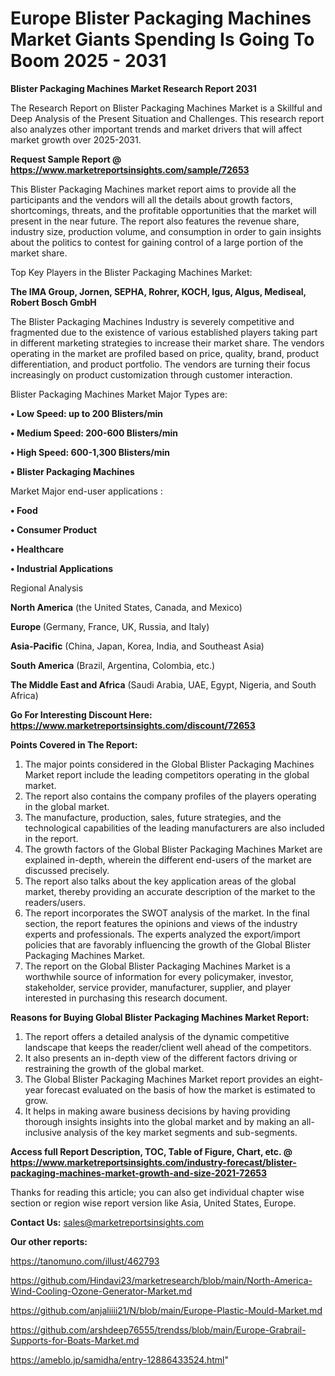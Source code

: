 # Europe Blister Packaging Machines Market Giants Spending Is Going To Boom 2025 - 2031

<strong>Blister Packaging Machines Market Research Report 2031</strong>

The Research Report on Blister Packaging Machines Market is a Skillful and Deep Analysis of the Present Situation and Challenges. This research report also analyzes other important trends and market drivers that will affect market growth over 2025-2031.

<strong>Request Sample Report @ <a href=https://www.marketreportsinsights.com/sample/72653>https://www.marketreportsinsights.com/sample/72653</a></strong>

This Blister Packaging Machines market report aims to provide all the participants and the vendors will all the details about growth factors, shortcomings, threats, and the profitable opportunities that the market will present in the near future. The report also features the revenue share, industry size, production volume, and consumption in order to gain insights about the politics to contest for gaining control of a large portion of the market share.

Top Key Players in the Blister Packaging Machines Market:

<strong>The IMA Group, Jornen, SEPHA, Rohrer, KOCH, Igus, Algus, Mediseal, Robert Bosch GmbH</strong>

The Blister Packaging Machines Industry is severely competitive and fragmented due to the existence of various established players taking part in different marketing strategies to increase their market share. The vendors operating in the market are profiled based on price, quality, brand, product differentiation, and product portfolio. The vendors are turning their focus increasingly on product customization through customer interaction.

Blister Packaging Machines Market Major Types are:

<strong>• Low Speed: up to 200 Blisters/min

• Medium Speed: 200-600 Blisters/min

• High Speed: 600-1,300 Blisters/min

• Blister Packaging Machines</strong>

Market Major end-user applications :

<strong>• Food

• Consumer Product

• Healthcare

• Industrial Applications</strong>

Regional Analysis

</u><strong><b>North America</b></strong> (the United States, Canada, and Mexico)

<strong><b>Europe </b></strong>(Germany, France, UK, Russia, and Italy)

<strong><b>Asia-Pacific</b></strong> (China, Japan, Korea, India, and Southeast Asia)

<strong><b>South America</b></strong> (Brazil, Argentina, Colombia, etc.)

<strong><b>The Middle East and Africa</b></strong> (Saudi Arabia, UAE, Egypt, Nigeria, and South Africa)

<strong>Go For Interesting Discount Here: <a href=https://www.marketreportsinsights.com/discount/72653>https://www.marketreportsinsights.com/discount/72653</a></strong>

<strong>Points Covered in The Report:</strong>
<ol>
  <li>The major points considered in the Global Blister Packaging Machines Market report include the leading competitors operating in the global market.</li>
  <li>The report also contains the company profiles of the players operating in the global market.</li>
  <li>The manufacture, production, sales, future strategies, and the technological capabilities of the leading manufacturers are also included in the report.</li>
  <li>The growth factors of the Global Blister Packaging Machines Market are explained in-depth, wherein the different end-users of the market are discussed precisely.</li>
  <li>The report also talks about the key application areas of the global market, thereby providing an accurate description of the market to the readers/users.</li>
  <li>The report incorporates the SWOT analysis of the market. In the final section, the report features the opinions and views of the industry experts and professionals. The experts analyzed the export/import policies that are favorably influencing the growth of the Global Blister Packaging Machines Market.</li>
  <li>The report on the Global Blister Packaging Machines Market is a worthwhile source of information for every policymaker, investor, stakeholder, service provider, manufacturer, supplier, and player interested in purchasing this research document.</li>
</ol>
<strong>Reasons for Buying Global Blister Packaging Machines Market Report:</strong>

<ol>
  <li>The report offers a detailed analysis of the dynamic competitive landscape that keeps the reader/client well ahead of the competitors.</li>
  <li>It also presents an in-depth view of the different factors driving or restraining the growth of the global market.</li>
  <li>The Global Blister Packaging Machines Market report provides an eight-year forecast evaluated on the basis of how the market is estimated to grow.</li>
  <li>It helps in making aware business decisions by having providing thorough insights insights into the global market and by making an all-inclusive analysis of the key market segments and sub-segments.</li>
</ol>
<strong>Access full Report Description, TOC, Table of Figure, Chart, etc. @ <a href=https://www.marketreportsinsights.com/industry-forecast/blister-packaging-machines-market-growth-and-size-2021-72653>https://www.marketreportsinsights.com/industry-forecast/blister-packaging-machines-market-growth-and-size-2021-72653</a></strong>


Thanks for reading this article; you can also get individual chapter wise section or region wise report version like Asia, United States, Europe.

<strong>Contact Us:</strong>
sales@marketreportsinsights.com

<strong>Our other reports:</strong>

<a href=https://tanomuno.com/illust/462793>https://tanomuno.com/illust/462793</a>

<a href=https://github.com/Hindavi23/marketresearch/blob/main/North-America-Wind-Cooling-Ozone-Generator-Market.md>https://github.com/Hindavi23/marketresearch/blob/main/North-America-Wind-Cooling-Ozone-Generator-Market.md</a>

<a href=https://github.com/anjaliiii21/N/blob/main/Europe-Plastic-Mould-Market.md>https://github.com/anjaliiii21/N/blob/main/Europe-Plastic-Mould-Market.md</a>

<a href=https://github.com/arshdeep76555/trendss/blob/main/Europe-Grabrail-Supports-for-Boats-Market.md>https://github.com/arshdeep76555/trendss/blob/main/Europe-Grabrail-Supports-for-Boats-Market.md</a>

<a href=https://ameblo.jp/samidha/entry-12886433524.html>https://ameblo.jp/samidha/entry-12886433524.html</a>"
